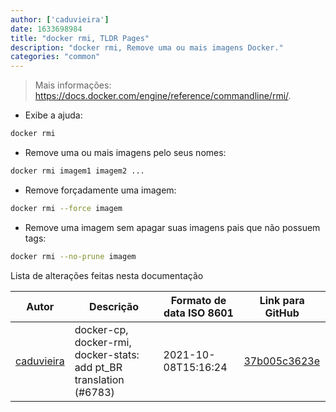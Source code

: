 ```yaml
---
author: ['caduvieira']
date: 1633698984
title: "docker rmi, TLDR Pages"
description: "docker rmi, Remove uma ou mais imagens Docker."
categories: "common"
---
```

> Mais informações: <https://docs.docker.com/engine/reference/commandline/rmi/>.

- Exibe a ajuda:

```bash
docker rmi
```

- Remove uma ou mais imagens pelo seus nomes:

```bash
docker rmi imagem1 imagem2 ...
```

- Remove forçadamente uma imagem:

```bash
docker rmi --force imagem
```

- Remove uma imagem sem apagar suas imagens pais que não possuem tags:

```bash
docker rmi --no-prune imagem
```
Lista de alterações feitas nesta documentação


Autor | Descrição | Formato de data ISO 8601 | Link para GitHub
------|-----|-----|-----
[caduvieira](mailto:3831408+caduvieira@users.noreply.github.com) | docker-cp, docker-rmi, docker-stats: add pt_BR translation (#6783) | 2021-10-08T15:16:24 | [37b005c3623e](https://github.com/tldr-pages/tldr/commit/37b005c3623ec0332bbc69dd41a251087f98d55c)

